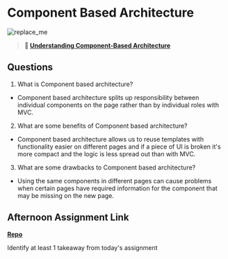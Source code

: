 # Component Based Architecture

![replace_me](https://codeworks.blob.core.windows.net/public/assets/img/illustrations/placeholder.svg)

> **📖 [Understanding Component-Based Architecture](https://codeworksacademy.com/fs-student-guide/resources/wk6/01-Component-Based-Architecture)**

## Questions

1. What is Component based architecture?
 - Component based architecture splits up responsibility between individual components on the page rather than by individual roles with MVC.
2. What are some benefits of Component based architecture?
 - Component based architecture allows us to reuse templates with functionality easier on different pages and if a piece of UI is broken it's more compact and the logic is less spread out than with MVC.
3. What are some drawbacks to Component based architecture?
 - Using the same components in different pages can cause problems when certain pages have required information for the component that may be missing on the new page.
## Afternoon Assignment Link

**[Repo](https://github.com/Ryan-Thrall/vue-playground)**

Identify at least 1 takeaway from today's assignment
